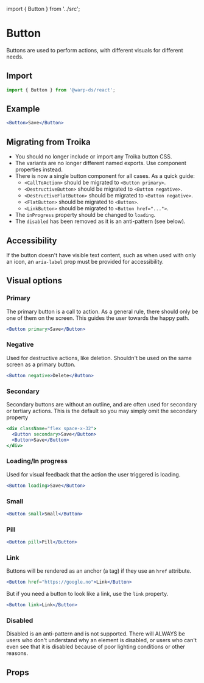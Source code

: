 import { Button } from '../src';

# Button

Buttons are used to perform actions, with different visuals for different needs.

## Import

```js
import { Button } from '@warp-ds/react';
```

## Example

```jsx example
<Button>Save</Button>
```

## Migrating from Troika

- You should no longer include or import any Troika button CSS.
- The variants are no longer different named exports. Use component properties
  instead.
- There is now a single button component for all cases. As a quick guide:
  - `<CallToAction>` should be migrated to `<Button primary>`.
  - `<DestructiveButton>` should be migrated to `<Button negative>`.
  - `<DestructiveFlatButton>` should be migrated to `<Button negative>`.
  - `<FlatButton>` should be migrated to `<Button>`.
  - `<LinkButton>` should be migrated to `<Button href="...">`.
- The `inProgress` property should be changed to `loading`.
- The `disabled` has been removed as it is an anti-pattern (see below).

## Accessibility

If the button doesn't have visible text content, such as when used with only an
icon, an `aria-label` prop must be provided for accessibility.

## Visual options

### Primary

The primary button is a call to action. As a general rule, there should only be
one of them on the screen. This guides the user towards the happy path.

```jsx example
<Button primary>Save</Button>
```

### Negative

Used for destructive actions, like deletion. Shouldn't be used on the same
screen as a primary button.

```jsx example
<Button negative>Delete</Button>
```

### Secondary

Secondary buttons are without an outline, and are often used for secondary or
tertiary actions. This is the default so you may simply omit the secondary
property

```jsx example
<div className="flex space-x-32">
  <Button secondary>Save</Button>
  <Button>Save</Button>
</div>
```

### Loading/In progress

Used for visual feedback that the action the user triggered is loading.

```jsx example
<Button loading>Save</Button>
```

### Small

```jsx example
<Button small>Small</Button>
```

### Pill

```jsx example
<Button pill>Pill</Button>
```

### Link

Buttons will be rendered as an anchor (a tag) if they use an `href` attribute.

```jsx example
<Button href="https://google.no">Link</Button>
```

But if you need a button to look like a link, use the `link` property.

```jsx example
<Button link>Link</Button>
```

### Disabled

Disabled is an anti-pattern and is not supported. There will ALWAYS be users who
don't understand why an element is disabled, or users who can't even see that it
is disabled because of poor lighting conditions or other reasons.

## Props

```props packages/button/src/component.tsx

```
